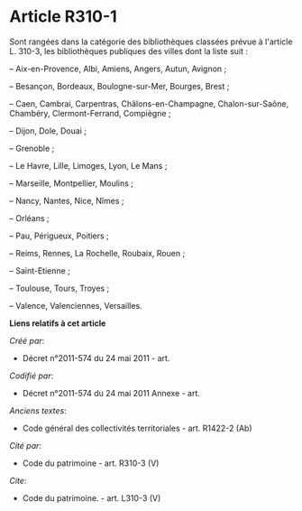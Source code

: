 # Article R310-1

Sont rangées dans la catégorie des bibliothèques classées prévue à l'article L. 310-3, les bibliothèques publiques des villes
dont la liste suit :

– Aix-en-Provence, Albi, Amiens, Angers, Autun, Avignon ;

– Besançon, Bordeaux, Boulogne-sur-Mer, Bourges, Brest ;

– Caen, Cambrai, Carpentras, Châlons-en-Champagne, Chalon-sur-Saône, Chambéry, Clermont-Ferrand, Compiègne ;

– Dijon, Dole, Douai ;

– Grenoble ;

– Le Havre, Lille, Limoges, Lyon, Le Mans ;

– Marseille, Montpellier, Moulins ;

– Nancy, Nantes, Nice, Nîmes ;

– Orléans ;

– Pau, Périgueux, Poitiers ;

– Reims, Rennes, La Rochelle, Roubaix, Rouen ;

– Saint-Etienne ;

– Toulouse, Tours, Troyes ;

– Valence, Valenciennes, Versailles.

**Liens relatifs à cet article**

_Créé par_:

  - Décret n°2011-574 du 24 mai 2011  - art.

_Codifié par_:

  - Décret n°2011-574 du 24 mai 2011 Annexe - art.

_Anciens textes_:

  - Code général des collectivités territoriales - art. R1422-2 (Ab)

_Cité par_:

  - Code du patrimoine - art. R310-3 (V)

_Cite_:

  - Code du patrimoine. - art. L310-3 (V)
